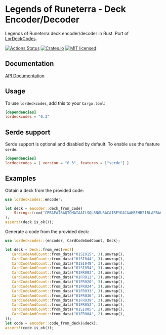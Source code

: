 # Legends of Runeterra - Deck Encoder/Decoder
Legends of Runeterra deck encoder/decoder in Rust. Port of [LorDeckCodes](https://github.com/RiotGames/LoRDeckCodes).

[![Actions Status](https://github.com/iulianR/lordeckcodes-rs/workflows/Rust/badge.svg)](https://github.com/iulianR/lordeckcodes-rs/actions)
[![Crates.io][crates-badge]][crates-url]
[![MIT licensed][mit-badge]][mit-url]

[crates-badge]: https://img.shields.io/crates/v/lordeckcodes.svg
[crates-url]: https://crates.io/crates/lordeckcodes
[mit-badge]: https://img.shields.io/badge/license-MIT-blue.svg
[mit-url]: LICENSE

## Documentation

[API Documentation](https://docs.rs/lordeckcodes)

## Usage

To use `lordeckcodes`, add this to your `Cargo.toml`:

```toml
[dependencies]
lordeckcodes = "0.3"
```

## Serde support

Serde support is optional and disabled by default. To enable use the feature `serde`.

```toml
[dependencies]
lordeckcodes = { version = "0.3", features = ["serde"] }
```

## Examples
 Obtain a deck from the provided code:

 ```rust
 use lordeckcodes::encoder;

 let deck = encoder::deck_from_code(
     String::from("CEBAEAIBAQTQMAIAAILSQLBNGUBACAIBFYDACAAHBEHR2IBLAEBACAIFAY")
 );
 assert!(deck.is_ok());
 ```

 Generate a code from the provided deck:
 ```rust
use lordeckcodes::{encoder, CardCodeAndCount, Deck};

let deck = Deck::from_vec(vec![
    CardCodeAndCount::from_data("01SI015", 3).unwrap(),
    CardCodeAndCount::from_data("01SI044", 3).unwrap(),
    CardCodeAndCount::from_data("01SI048", 3).unwrap(),
    CardCodeAndCount::from_data("01SI054", 3).unwrap(),
    CardCodeAndCount::from_data("01FR003", 3).unwrap(),
    CardCodeAndCount::from_data("01FR012", 3).unwrap(),
    CardCodeAndCount::from_data("01FR020", 3).unwrap(),
    CardCodeAndCount::from_data("01FR024", 3).unwrap(),
    CardCodeAndCount::from_data("01FR033", 3).unwrap(),
    CardCodeAndCount::from_data("01FR036", 3).unwrap(),
    CardCodeAndCount::from_data("01FR039", 3).unwrap(),
    CardCodeAndCount::from_data("01FR052", 3).unwrap(),
    CardCodeAndCount::from_data("01SI005", 2).unwrap(),
    CardCodeAndCount::from_data("01FR004", 2).unwrap(),
]);
let code = encoder::code_from_deck(&deck);
assert!(code.is_ok());
 ```
